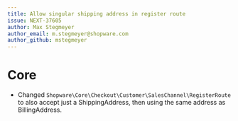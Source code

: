 ```yaml
---
title: Allow singular shipping address in register route
issue: NEXT-37605
author: Max Stegmeyer
author_email: m.stegmeyer@shopware.com
author_github: mstegmeyer
---
```


# Core
* Changed `Shopware\Core\Checkout\Customer\SalesChannel\RegisterRoute` to also accept just a ShippingAddress, then using the same address as BillingAddress.
